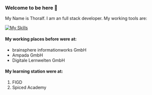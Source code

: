 ### Welcome to be here 👋

My Name is Thoralf. I am an full stack developer. My working tools are:

[![My Skills](https://skillicons.dev/icons?i=html,css,js,react,ts,nodejs,nextjs,git,github,gitlab,linux,vim,vscode,vercel,figma,bash&perline=8)](https://skillicons.dev)

#### My working places before were at:
- brainsphere informationworks GmbH
- Ampada GmbH
- Digitale Lernwelten GmbH

#### My learning station were at:

1. FIGD
2. Spiced Academy 


